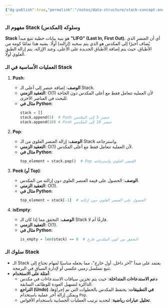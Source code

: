 ```yaml
---
{"dg-publish":true,"permalink":"/notes/data-structure/stack-concept-and-behavior/"}
---
```


### مفهوم الـ Stack (المكدس) وسلوكه

**Stack** هو بنية بيانات خطية تتبع مبدأ **"LIFO" (Last In, First Out)**، أي أن العنصر الذي يُضاف أخيرًا إلى المكدس هو الذي يتم سحبه (إزالته) أولًا. يشبه هذا تمامًا كومة من الأطباق، حيث يتم إضافة الأطباق الجديدة على الأعلى، وعند الإزالة، يتم إزالة الطبق العلوي أولًا.

### العمليات الأساسية في الـ Stack

1. **Push**:
   - **الوصف**: إضافة عنصر إلى أعلى الـ Stack.
   - **التعقيد الزمني**: O(1) لأن العملية تتعامل فقط مع أعلى المكدس دون الحاجة للبحث في العناصر الأخرى.
   - **مثال في Python**:
     ```python
     stack = []
     stack.append(5)  # Push عنصر 5 إلى المكدس
     stack.append(10) # Push عنصر 10 إلى المكدس
     ```

2. **Pop**:
   - **الوصف**: إزالة العنصر العلوي من الـ Stack واسترجاعه.
   - **التعقيد الزمني**: O(1) لأن العملية تتعامل فقط مع أعلى المكدس.
   - **مثال في Python**:
     ```python
     top_element = stack.pop()  # Pop العنصر العلوي واسترجاعه
     ```

3. **Peek (أو Top)**:
   - **الوصف**: الحصول على قيمة العنصر العلوي دون إزالته من المكدس.
   - **التعقيد الزمني**: O(1).
   - **مثال في Python**:
     ```python
     top_element = stack[-1]  # الحصول على العنصر العلوي دون إزالته
     ```

4. **isEmpty**:
   - **الوصف**: التحقق مما إذا كان الـ Stack فارغًا أم لا.
   - **التعقيد الزمني**: O(1).
   - **مثال في Python**:
     ```python
     is_empty = len(stack) == 0  # التحقق من كون المكدس فارغ
     ```

### سلوك الـ Stack

- الـ Stack يعتمد على مبدأ "آخر داخل، أول خارج"، مما يجعله مناسبًا لمهام تحتاج إلى تتبع تسلسل زمني عكسي أو لإدارة السياق في البرمجة.
- **أمثلة على الاستخدام**:
  - **دعم الاستدعاءات المتداخلة**: حيث يتم تخزين سياقات الاستدعاءات في مكدس الذاكرة لتسهيل العودة للوظائف السابقة.
  - **التراجع (Undo) في التطبيقات**: يحتفظ المكدس بالخطوات التي تم إجراؤها، ويمكن إزالة آخر عملية باستخدام `Pop`.
  - **تحليل عبارات رياضية**: لتحديد ترتيب العمليات الحسابية باستخدام الأقواس.